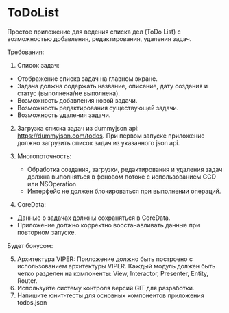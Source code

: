 # ToDoList
Простое приложение для ведения списка дел (ToDo List) с возможностью добавления, редактирования, удаления задач.

Требования:

 1. Список задач:
   - Отображение списка задач на главном экране.
   - Задача должна содержать название, описание, дату создания и статус (выполнена/не выполнена).
   - Возможность добавления новой задачи.
   - Возможность редактирования существующей задачи.
   - Возможность удаления задачи.

2. Загрузка списка задач из dummyjson api: https://dummyjson.com/todos. При первом запуске приложение должно загрузить список задач из указанного json api.  
  
3. Многопоточность:
   - Обработка создания, загрузки, редактирования и удаления задач должна выполняться в фоновом потоке с использованием GCD или NSOperation.
   - Интерфейс не должен блокироваться при выполнении операций.

 4. CoreData:
   - Данные о задачах должны сохраняться в CoreData.
   - Приложение должно корректно восстанавливать данные при повторном запуске.

Будет бонусом: 


5. Архитектура VIPER: Приложение должно быть построено с использованием архитектуры VIPER. Каждый модуль должен быть четко разделен на компоненты: View, Interactor, Presenter, Entity, Router.
6. Используйте систему контроля версий GIT для разработки.
7. Напишите юнит-тесты для основных компонентов приложения
todos.json
